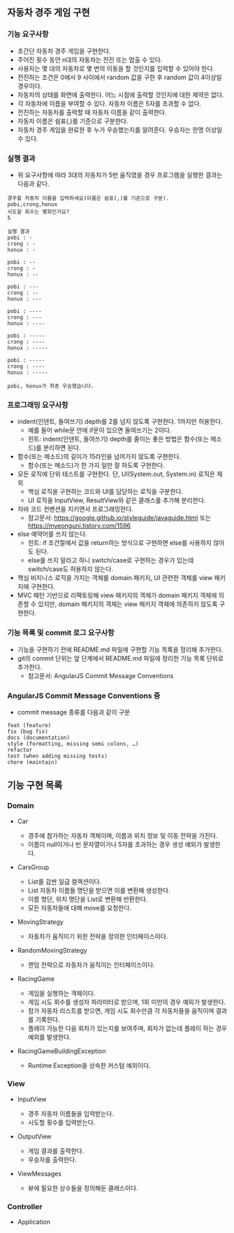 ## 자동차 경주 게임 구현

### 기능 요구사항
* 초간단 자동차 경주 게임을 구현한다.
* 주어진 횟수 동안 n대의 자동차는 전진 또는 멈출 수 있다.
* 사용자는 몇 대의 자동차로 몇 번의 이동을 할 것인지를 입력할 수 있어야 한다.
* 전진하는 조건은 0에서 9 사이에서 random 값을 구한 후 random 값이 4이상일 경우이다.
* 자동차의 상태를 화면에 출력한다. 어느 시점에 출력할 것인지에 대한 제약은 없다.
* 각 자동차에 이름을 부여할 수 있다. 자동차 이름은 5자를 초과할 수 없다.
* 전진하는 자동차를 출력할 때 자동차 이름을 같이 출력한다.
* 자동차 이름은 쉼표(,)를 기준으로 구분한다.
* 자동차 경주 게임을 완료한 후 누가 우승했는지를 알려준다. 우승자는 한명 이상일 수 있다.

### 실행 결과
* 위 요구사항에 따라 3대의 자동차가 5번 움직였을 경우 프로그램을 실행한 결과는 다음과 같다.

```
경주할 자동차 이름을 입력하세요(이름은 쉼표(,)를 기준으로 구분).
pobi,crong,honux
시도할 회수는 몇회인가요?
5

실행 결과
pobi : -
crong : -
honux : -

pobi : --
crong : -
honux : --

pobi : ---
crong : --
honux : ---

pobi : ----
crong : ---
honux : ----

pobi : -----
crong : ----
honux : -----

pobi : -----
crong : ----
honux : -----

pobi, honux가 최종 우승했습니다.
```

### 프로그래밍 요구사항
* indent(인덴트, 들여쓰기) depth를 2를 넘지 않도록 구현한다. 1까지만 허용한다.
    * 예를 들어 while문 안에 if문이 있으면 들여쓰기는 2이다.
    * 힌트: indent(인덴트, 들여쓰기) depth를 줄이는 좋은 방법은 함수(또는 메소드)를 분리하면 된다.
* 함수(또는 메소드)의 길이가 15라인을 넘어가지 않도록 구현한다.
    * 함수(또는 메소드)가 한 가지 일만 잘 하도록 구현한다.
* 모든 로직에 단위 테스트를 구현한다. 단, UI(System.out, System.in) 로직은 제외
    * 핵심 로직을 구현하는 코드와 UI를 담당하는 로직을 구분한다.
    * UI 로직을 InputView, ResultView와 같은 클래스를 추가해 분리한다.
* 자바 코드 컨벤션을 지키면서 프로그래밍한다.
    * 참고문서: https://google.github.io/styleguide/javaguide.html 또는 https://myeonguni.tistory.com/1596
* else 예약어를 쓰지 않는다.
    * 힌트: if 조건절에서 값을 return하는 방식으로 구현하면 else를 사용하지 않아도 된다.
    * else를 쓰지 말라고 하니 switch/case로 구현하는 경우가 있는데 switch/case도 허용하지 않는다.
* 핵심 비지니스 로직을 가지는 객체를 domain 패키지, UI 관련한 객체를 view 패키지에 구현한다.
* MVC 패턴 기반으로 리팩토링해 view 패키지의 객체가 domain 패키지 객체에 의존할 수 있지만, domain 패키지의 객체는 view 패키지 객체에 의존하지 않도록 구현한다.

### 기능 목록 및 commit 로그 요구사항
* 기능을 구현하기 전에 README.md 파일에 구현할 기능 목록을 정리해 추가한다.
* git의 commit 단위는 앞 단계에서 README.md 파일에 정리한 기능 목록 단위로 추가한다.
    * 참고문서: AngularJS Commit Message Conventions

### AngularJS Commit Message Conventions 중
* commit message 종류를 다음과 같이 구분

```
feat (feature)
fix (bug fix)
docs (documentation)
style (formatting, missing semi colons, …)
refactor
test (when adding missing tests)
chore (maintain)
```

## 기능 구현 목록

### Domain
* Car
    * 경주에 참가하는 자동차 객체이며, 이름과 위치 정보 및 이동 전략을 가진다.
    * 이름이 null이거나 빈 문자열이거나 5자를 초과하는 경우 생성 예외가 발생한다.

* CarsGroup
    * List<Car>를 감싼 일급 컬렉션이다.
    * List<String> 자동차 이름들 명단을 받으면 이를 변환해 생성한다.
    * 이름 명단, 위치 명단을 List로 변환해 반환한다.
    * 모든 자동차들에 대해 move를 요청한다.

* MovingStrategy
    * 자동차가 움직이기 위한 전략을 정의한 인터페이스이다.

* RandomMovingStrategy
    * 랜덤 전략으로 자동차가 움직이는 인터페이스이다.
    
* RacingGame
    * 게임을 실행하는 객체이다.
    * 게임 시도 회수를 생성자 파라미터로 받으며, 1회 미만의 경우 예외가 발생한다.
    * 참가 자동차 리스트를 받으면, 게임 시도 회수만큼 각 자동차들을 움직이며 결과를 기록한다.
    * 플레이 가능한 다음 회차가 있는지를 보여주며, 회차가 없는데 플레이 하는 경우 예외를 발생한다.
    
* RacingGameBuildingException
    * Runtime Exception을 상속한 커스텀 예외이다.
    
### View
* InputView
    * 경주 자동차 이름들을 입력받는다.
    * 시도할 횟수를 입력받는다.
    
* OutputView
    * 게임 결과를 출력한다.
    * 우승자를 출력한다.

* ViewMessages
    * 뷰에 필요한 상수들을 정의해둔 클래스이다.

### Controller
* Application
